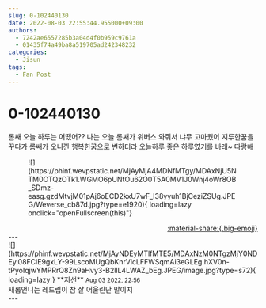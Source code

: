 ```yaml
---
slug: 0-102440130
date: 2022-08-03 22:55:44.955000+09:00
authors:
  - 7242ae6557285b3a04d4f0b959c9761a
  - 01435f74a49ba8a519705ad242348232
categories:
  - Jisun
tags:
  - Fan Post
---
```


# 0-102440130

<div class="post-container" markdown="1">
<div class="content-container md-sidebar__scrollwrap" markdown="1">

롬쌔 오늘 하루는 어땠어?? 나는 오늘 롬쌔가 위버스 와줘서 냐무 고마웠어 지루한꿈을 꾸다가 롬쌔가 오니깐 행복한꿈으로 변하더라 오늘하루 좋은 하루였기를 바래~ 따랑해
<figure markdown="1">
![](https://phinf.wevpstatic.net/MjAyMjA4MDNfMTgy/MDAxNjU5NTM0OTQzOTk1.WGMO6pUNtOu62O0T5A0MV1J0Wnj4oWr8OB_SDmz-easg.gzdMtvjM01pAj6oECD2kxU7wF_I38yyuh1BjCeziZSUg.JPEG/Weverse_cb87d.jpg?type=e1920){ loading=lazy onclick="openFullscreen(this)"}
</figure>


</div>
</div>

<div style="text-align: right;" markdown="1">
<a href="https://weverse.io/fromis9/fanpost/0-102440130" style="text-align: right;">:material-share:{.big-emoji}</a>
</div>
---

<div class="comments-container md-sidebar__scrollwrap" markdown="1">
<div class="comment" markdown="1">
<div class='id-container' markdown="1">
![](https://phinf.wevpstatic.net/MjAyNDEyMTlfMTE5/MDAxNzM0NTgzMjY0NDEy.08FClE9gxLY-99LscoMUgQbKnrVicLFFWSqmAi3eGLEg.hXV0n-tPyoIqjwYMPRrQ8Zn9aHvy3-B2llL4LWAZ_bEg.JPEG/image.jpg?type=s72){ loading=lazy }
**<span class="artist">지선</span>** <small>Aug 03 2022, 22:56</small><br>
</div>
<div class='comment-body' markdown="1">
새롬언니는 레드립이 참 잘 어울린단 말이지
</div>
</div>
</div>
---
